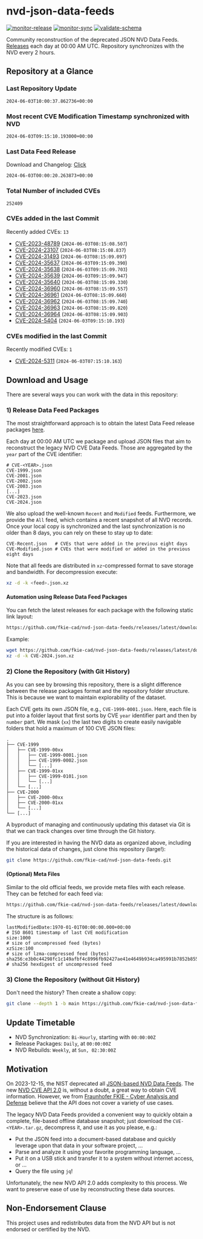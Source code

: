 # nvd-json-data-feeds

[![monitor-release](https://github.com/fkie-cad/nvd-json-data-feeds/actions/workflows/monitor_release.yml/badge.svg)](https://github.com/fkie-cad/nvd-json-data-feeds/actions/workflows/monitor_release.yml)
[![monitor-sync](https://github.com/fkie-cad/nvd-json-data-feeds/actions/workflows/monitor_sync.yml/badge.svg)](https://github.com/fkie-cad/nvd-json-data-feeds/actions/workflows/monitor_sync.yml)
[![validate-schema](https://github.com/fkie-cad/nvd-json-data-feeds/actions/workflows/validate_schema.yml/badge.svg)](https://github.com/fkie-cad/nvd-json-data-feeds/actions/workflows/validate_schema.yml)

Community reconstruction of the deprecated JSON NVD Data Feeds.
[Releases](https://github.com/fkie-cad/nvd-json-data-feeds/releases/latest) each day at 00:00 AM UTC.
Repository synchronizes with the NVD every 2 hours.

## Repository at a Glance

### Last Repository Update

```plain
2024-06-03T10:00:37.862736+00:00
```

### Most recent CVE Modification Timestamp synchronized with NVD

```plain
2024-06-03T09:15:10.193000+00:00
```

### Last Data Feed Release

Download and Changelog: [Click](https://github.com/fkie-cad/nvd-json-data-feeds/releases/latest)

```plain
2024-06-03T00:00:20.263873+00:00
```

### Total Number of included CVEs

```plain
252409
```

### CVEs added in the last Commit

Recently added CVEs: `13`

- [CVE-2023-48789](CVE-2023/CVE-2023-487xx/CVE-2023-48789.json) (`2024-06-03T08:15:08.507`)
- [CVE-2024-23107](CVE-2024/CVE-2024-231xx/CVE-2024-23107.json) (`2024-06-03T08:15:08.837`)
- [CVE-2024-31493](CVE-2024/CVE-2024-314xx/CVE-2024-31493.json) (`2024-06-03T08:15:09.097`)
- [CVE-2024-35637](CVE-2024/CVE-2024-356xx/CVE-2024-35637.json) (`2024-06-03T09:15:09.390`)
- [CVE-2024-35638](CVE-2024/CVE-2024-356xx/CVE-2024-35638.json) (`2024-06-03T09:15:09.703`)
- [CVE-2024-35639](CVE-2024/CVE-2024-356xx/CVE-2024-35639.json) (`2024-06-03T09:15:09.947`)
- [CVE-2024-35640](CVE-2024/CVE-2024-356xx/CVE-2024-35640.json) (`2024-06-03T08:15:09.330`)
- [CVE-2024-36960](CVE-2024/CVE-2024-369xx/CVE-2024-36960.json) (`2024-06-03T08:15:09.557`)
- [CVE-2024-36961](CVE-2024/CVE-2024-369xx/CVE-2024-36961.json) (`2024-06-03T08:15:09.660`)
- [CVE-2024-36962](CVE-2024/CVE-2024-369xx/CVE-2024-36962.json) (`2024-06-03T08:15:09.740`)
- [CVE-2024-36963](CVE-2024/CVE-2024-369xx/CVE-2024-36963.json) (`2024-06-03T08:15:09.820`)
- [CVE-2024-36964](CVE-2024/CVE-2024-369xx/CVE-2024-36964.json) (`2024-06-03T08:15:09.903`)
- [CVE-2024-5404](CVE-2024/CVE-2024-54xx/CVE-2024-5404.json) (`2024-06-03T09:15:10.193`)


### CVEs modified in the last Commit

Recently modified CVEs: `1`

- [CVE-2024-5311](CVE-2024/CVE-2024-53xx/CVE-2024-5311.json) (`2024-06-03T07:15:10.163`)


## Download and Usage

There are several ways you can work with the data in this repository:

### 1) Release Data Feed Packages

The most straightforward approach is to obtain the latest Data Feed release packages [here](https://github.com/fkie-cad/nvd-json-data-feeds/releases/latest).

Each day at 00:00 AM UTC we package and upload JSON files that aim to reconstruct the legacy NVD CVE Data Feeds.
Those are aggregated by the `year` part of the CVE identifier:

```
# CVE-<YEAR>.json
CVE-1999.json
CVE-2001.json
CVE-2002.json
CVE-2003.json
[...]
CVE-2023.json
CVE-2024.json
```

We also upload the well-known `Recent` and `Modified` feeds.
Furthermore, we provide the `All` feed, which contains a recent snapshot of all NVD records.
Once your local copy is synchronized and the last synchronization is no older than 8 days, you can rely on these to stay up to date:

```plain
CVE-Recent.json   # CVEs that were added in the previous eight days
CVE-Modified.json # CVEs that were modified or added in the previous eight days
```

Note that all feeds are distributed in `xz`-compressed format to save storage and bandwidth.
For decompression execute:

```sh
xz -d -k <feed>.json.xz
```

#### Automation using Release Data Feed Packages

You can fetch the latest releases for each package with the following static link layout:

```sh
https://github.com/fkie-cad/nvd-json-data-feeds/releases/latest/download/CVE-<YEAR>.json.xz
```

Example:

```sh
wget https://github.com/fkie-cad/nvd-json-data-feeds/releases/latest/download/CVE-2024.json.xz
xz -d -k CVE-2024.json.xz
```

### 2) Clone the Repository (with Git History)

As you can see by browsing this repository, there is a slight difference between the release packages format and the repository folder structure.
This is because we want to maintain explorability of the dataset.

Each CVE gets its own JSON file, e.g., `CVE-1999-0001.json`.
Here, each file is put into a folder layout that first sorts by CVE `year` identifier part and then by `number` part.
We mask (`xx`) the last two digits to create easily navigable folders that hold a maximum of 100 CVE JSON files:

```plain
.
├── CVE-1999
│   ├── CVE-1999-00xx
│   │   ├── CVE-1999-0001.json
│   │   ├── CVE-1999-0002.json
│   │   └── [...]
│   ├── CVE-1999-01xx
│   │   ├── CVE-1999-0101.json
│   │   └── [...]
│   └── [...]
├── CVE-2000
│   ├── CVE-2000-00xx
│   ├── CVE-2000-01xx
│   └── [...]
└── [...]
```

A byproduct of managing and continuously updating this dataset via Git is that we can track changes over time through the Git history.

If you are interested in having the NVD data as organized above, including the historical data of changes, just clone this repository (large!):

```sh
git clone https://github.com/fkie-cad/nvd-json-data-feeds.git
```

#### (Optional) Meta Files

Similar to the old official feeds, we provide meta files with each release. They can be fetched for each feed via:

```sh
https://github.com/fkie-cad/nvd-json-data-feeds/releases/latest/download/CVE-<YEAR>.meta
```

The structure is as follows:

```plain
lastModifiedDate:1970-01-01T00:00:00.000+00:00                          # ISO 8601 timestamp of last CVE modification
size:1000                                                               # size of uncompressed feed (bytes)
xzSize:100                                                              # size of lzma-compressed feed (bytes)
sha256:e3b0c44298fc1c149afbf4c8996fb92427ae41e4649b934ca495991b7852b855 # sha256 hexdigest of uncompressed feed
```

### 3) Clone the Repository (without Git History)

Don't need the history? Then create a shallow copy:

```sh
git clone --depth 1 -b main https://github.com/fkie-cad/nvd-json-data-feeds.git
```


## Update Timetable

* NVD Synchronization: `Bi-Hourly`, starting with `00:00:00Z`
* Release Packages: `Daily`, at `00:00:00Z`
* NVD Rebuilds: `Weekly`, at `Sun, 02:30:00Z`


## Motivation

On 2023-12-15, the NIST deprecated all [JSON-based NVD Data Feeds](https://nvd.nist.gov/vuln/data-feeds#divRetirementBanner-1).
The new [NVD CVE API 2.0](https://nvd.nist.gov/developers/vulnerabilities) is, without a doubt, a great way to obtain CVE information.
However, we from [Fraunhofer FKIE - Cyber Analysis and Defense](https://www.fkie.fraunhofer.de/en/departments/cad.html) believe that the API does not cover a variety of use cases.

The legacy NVD Data Feeds provided a convenient way to quickly obtain a complete, file-based offline database snapshot; just download the `CVE-<YEAR>.tar.gz`, decompress it, and use it as you please, e.g.:

- Put the JSON feed into a document-based database and quickly leverage upon that data in your software project, ...
- Parse and analyze it using your favorite programming language, ...
- Put it on a USB stick and transfer it to a system without internet access, or ...
- Query the file using `jq`!

Unfortunately, the new NVD API 2.0 adds complexity to this process.
We want to preserve ease of use by reconstructing these data sources.

## Non-Endorsement Clause

This project uses and redistributes data from the NVD API but is not endorsed or certified by the NVD.